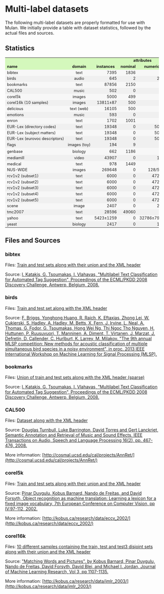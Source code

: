 # Multi-label datasets

The following multi-label datasets are properly formatted for use with Mulan. We initially provide a table with dataset statistics, followed by the actual files and sources. 

## Statistics

<table border="0" cellpadding="2" cellspacing="1" width="200" style="font-size:0.9em">
          <tbody>
            <tr style="background-color:#D4F8BC">
              <td nowrap="nowrap"> </td>
              <td align="center" nowrap="nowrap"> </td>
              <td nowrap="nowrap"> </td>
              <td colspan="2" align="center" nowrap="nowrap"> <strong>attributes</strong></td>
              <td align="center" nowrap="nowrap"></td>
              <td nowrap="nowrap"><strong> </strong></td>
              <td nowrap="nowrap"><strong> </strong></td>
              <td nowrap="nowrap"><strong> </strong></td>
            </tr>
            <tr style="background-color:#D4F8BC">
              <td nowrap="nowrap"><strong>name</strong></td>
              <td align="center" nowrap="nowrap"><strong>domain</strong></td>
              <td align="center" nowrap="nowrap" ><strong>instances</strong></td>
              <td align="center" nowrap="nowrap" ><strong>nominal</strong></td>
              <td align="center" nowrap="nowrap" ><strong>numeric</strong></td>
              <td align="center" nowrap="nowrap" ><strong>labels</strong></td>
              <td align="center" nowrap="nowrap" ><strong>cardinality</strong></td>
              <td align="center" nowrap="nowrap" ><strong>density</strong></td>
              <td align="center" nowrap="nowrap" ><strong>distinct </strong></td>
            </tr>
            <tr style="background-color:#f7f7f7">
              <td nowrap="nowrap">bibtex</td>
              <td align="center" nowrap="nowrap">text</td>
              <td align="right" nowrap="nowrap">7395</td>
              <td align="right" nowrap="nowrap">1836</td>
              <td align="right" nowrap="nowrap">0</td>
              <td align="right" nowrap="nowrap">159</td>
              <td align="right" nowrap="nowrap">2.402</td>
              <td align="right" nowrap="nowrap">0.015</td>
              <td align="right" nowrap="nowrap">2856</td>
            </tr>
            <tr style="background-color:#f0f0f0">
              <td nowrap="nowrap">birds</td>
              <td align="center" nowrap="nowrap">audio</td>
              <td align="right" nowrap="nowrap">645</td>
              <td align="right" nowrap="nowrap">2</td>
              <td align="right" nowrap="nowrap">258</td>
              <td align="right" nowrap="nowrap">19</td>
              <td align="right" nowrap="nowrap">1.014</td>
              <td align="right" nowrap="nowrap">0.053</td>
              <td align="right" nowrap="nowrap">133</td>
            </tr>
            <tr style="background-color:#f7f7f7">
              <td nowrap="nowrap">bookmarks</td>
              <td align="center" nowrap="nowrap">text</td>
              <td align="right" nowrap="nowrap">87856</td>
              <td align="right" nowrap="nowrap">2150</td>
              <td align="right" nowrap="nowrap">0</td>
              <td align="right" nowrap="nowrap">208</td>
              <td align="right" nowrap="nowrap">2.028</td>
              <td align="right" nowrap="nowrap">0.010</td>
              <td align="right" nowrap="nowrap">18716</td>
            </tr>
            <tr style="background-color:#f0f0f0">
              <td nowrap="nowrap">CAL500 </td>
              <td align="center" nowrap="nowrap">music</td>
              <td align="right" nowrap="nowrap">502</td>
              <td align="right" nowrap="nowrap">0</td>
              <td align="right" nowrap="nowrap">68</td>
              <td align="right" nowrap="nowrap">174</td>
              <td align="right" nowrap="nowrap">26.044</td>
              <td align="right" nowrap="nowrap">0.150</td>
              <td align="right" nowrap="nowrap">502</td>
            </tr>
            <tr style="background-color:#f7f7f7">
              <td nowrap="nowrap">corel5k </td>
              <td align="center" nowrap="nowrap">images</td>
              <td align="right" nowrap="nowrap">5000</td>
              <td align="right" nowrap="nowrap">499</td>
              <td align="right" nowrap="nowrap">0</td>
              <td align="right" nowrap="nowrap">374</td>
              <td align="right" nowrap="nowrap">3.522</td>
              <td align="right" nowrap="nowrap">0.009</td>
              <td align="right" nowrap="nowrap">3175</td>
            </tr>
            <tr style="background-color:#f0f0f0">
              <td nowrap="nowrap">corel16k (10 samples) </td>
              <td align="center" nowrap="nowrap">images</td>
              <td align="right" nowrap="nowrap">13811&#177;87 </td>
              <td align="right" nowrap="nowrap">500</td>
              <td align="right" nowrap="nowrap">0</td>
              <td align="right" nowrap="nowrap">161&#177;9</td>
              <td align="right" nowrap="nowrap">2.867&#177;0.033</td>
              <td align="right" nowrap="nowrap">0.018&#177;0.001</td>
              <td align="right" nowrap="nowrap">4937&#177;158</td>
            </tr>
            <tr style="background-color:#f7f7f7">
              <td nowrap="nowrap">delicious</td>
              <td align="center" nowrap="nowrap">text (web) </td>
              <td align="right" nowrap="nowrap">16105</td>
              <td align="right" nowrap="nowrap">500</td>
              <td align="right" nowrap="nowrap">0</td>
              <td align="right" nowrap="nowrap">983</td>
              <td align="right" nowrap="nowrap">19.020</td>
              <td align="right" nowrap="nowrap">0.019</td>
              <td align="right" nowrap="nowrap">15806</td>
            </tr>
            <tr style="background-color:#f0f0f0">
              <td nowrap="nowrap">emotions</td>
              <td align="center" nowrap="nowrap">music</td>
              <td align="right" nowrap="nowrap">593</td>
              <td align="right" nowrap="nowrap">0</td>
              <td align="right" nowrap="nowrap">72</td>
              <td align="right" nowrap="nowrap">6</td>
              <td align="right" nowrap="nowrap">1.869</td>
              <td align="right" nowrap="nowrap">0.311</td>
              <td align="right" nowrap="nowrap">27</td>
            </tr>
            <tr style="background-color:#f7f7f7">
              <td nowrap="nowrap">enron</td>
              <td align="center" nowrap="nowrap">text</td>
              <td align="right" nowrap="nowrap">1702</td>
              <td align="right" nowrap="nowrap">1001</td>
              <td align="right" nowrap="nowrap">0</td>
              <td align="right" nowrap="nowrap">53</td>
              <td align="right" nowrap="nowrap">3.378</td>
              <td align="right" nowrap="nowrap">0.064</td>
              <td align="right" nowrap="nowrap">753</td>
            </tr>
            <tr style="background-color:#f0f0f0">
              <td nowrap="nowrap">EUR-Lex (directory codes) </td>
              <td align="center" nowrap="nowrap">text</td>
              <td align="right" nowrap="nowrap">19348</td>
              <td align="right" nowrap="nowrap">0</td>
              <td align="right" nowrap="nowrap">5000</td>
              <td align="right" nowrap="nowrap">412</td>
              <td align="right" nowrap="nowrap">1.292</td>
              <td align="right" nowrap="nowrap">0.003</td>
              <td align="right" nowrap="nowrap">1615</td>
            </tr>
            <tr style="background-color:#f7f7f7">
              <td nowrap="nowrap">EUR-Lex (subject matters) </td>
              <td align="center" nowrap="nowrap">text</td>
              <td align="right" nowrap="nowrap">19348</td>
              <td align="right" nowrap="nowrap">0</td>
              <td align="right" nowrap="nowrap">5000</td>
              <td align="right" nowrap="nowrap">201</td>
              <td align="right" nowrap="nowrap">2.213</td>
              <td align="right" nowrap="nowrap">0.011</td>
              <td align="right" nowrap="nowrap">2504</td>
            </tr>
            <tr style="background-color:#f0f0f0">
              <td nowrap="nowrap">EUR-Lex (eurovoc descriptors) </td>
              <td align="center" nowrap="nowrap">text</td>
              <td align="right" nowrap="nowrap">19348</td>
              <td align="right" nowrap="nowrap">0</td>
              <td align="right" nowrap="nowrap">5000</td>
              <td align="right" nowrap="nowrap">3993</td>
              <td align="right" nowrap="nowrap">5.310</td>
              <td align="right" nowrap="nowrap">0.001</td>
              <td align="right" nowrap="nowrap">16467</td>
            </tr>
            <tr style="background-color:#f0f0f0">
              <td nowrap="nowrap">flags</td>
              <td align="center" nowrap="nowrap">images (toy)</td>
              <td align="right" nowrap="nowrap">194</td>
              <td align="right" nowrap="nowrap">9</td>
              <td align="right" nowrap="nowrap">10</td>
              <td align="right" nowrap="nowrap">7</td>
              <td align="right" nowrap="nowrap">3.392</td>
              <td align="right" nowrap="nowrap">0.485</td>
              <td align="right" nowrap="nowrap">54</td>
            </tr>
            <tr style="background-color:#f7f7f7">
              <td nowrap="nowrap" style="height: 23px">genbase</td>
              <td align="center" nowrap="nowrap" style="height: 23px">biology</td>
              <td align="right" nowrap="nowrap" style="height: 23px">662</td>
              <td align="right" nowrap="nowrap" style="height: 23px">1186</td>
              <td align="right" nowrap="nowrap" style="height: 23px">0</td>
              <td align="right" nowrap="nowrap" style="height: 23px">27</td>
              <td align="right" nowrap="nowrap" style="height: 23px">1.252</td>
              <td align="right" nowrap="nowrap" style="height: 23px">0.046</td>
              <td align="right" nowrap="nowrap" style="height: 23px">32</td>
            </tr>
            <tr style="background-color:#f0f0f0">
              <td nowrap="nowrap">mediamill</td>
              <td align="center" nowrap="nowrap">video</td>
              <td align="right" nowrap="nowrap">43907</td>
              <td align="right" nowrap="nowrap">0</td>
              <td align="right" nowrap="nowrap">120</td>
              <td align="right" nowrap="nowrap">101</td>
              <td align="right" nowrap="nowrap">4.376</td>
              <td align="right" nowrap="nowrap">0.043</td>
              <td align="right" nowrap="nowrap">6555</td>
            </tr>
            <tr style="background-color:#f7f7f7">
              <td nowrap="nowrap">medical</td>
              <td align="center" nowrap="nowrap">text</td>
              <td align="right" nowrap="nowrap">978</td>
              <td align="right" nowrap="nowrap">1449</td>
              <td align="right" nowrap="nowrap">0</td>
              <td align="right" nowrap="nowrap">45</td>
              <td align="right" nowrap="nowrap">1.245</td>
              <td align="right" nowrap="nowrap">0.028</td>
              <td align="right" nowrap="nowrap">94</td>
            </tr>
            <tr style="background-color:#f7f7f7">
              <td nowrap="nowrap">NUS-WIDE</td>
              <td align="center" nowrap="nowrap">images</td>
              <td align="right" nowrap="nowrap">269648</td>
              <td align="right" nowrap="nowrap">0</td>
              <td align="right" nowrap="nowrap">128/500</td>
              <td align="right" nowrap="nowrap">81</td>
              <td align="right" nowrap="nowrap">1.869</td>
              <td align="right" nowrap="nowrap">0.023</td>
              <td align="right" nowrap="nowrap">18430</td>
            </tr>
            <tr style="background-color:#f0f0f0">
              <td nowrap="nowrap">rcv1v2 (subset1)</td>
              <td align="center" nowrap="nowrap">text</td>
              <td align="right" nowrap="nowrap">6000</td>
              <td align="right" nowrap="nowrap">0</td>
              <td align="right" nowrap="nowrap">47236</td>
              <td align="right" nowrap="nowrap">101</td>
              <td align="right" nowrap="nowrap">2.880</td>
              <td align="right" nowrap="nowrap">0.029</td>
              <td align="right" nowrap="nowrap">1028</td>
            </tr>
            <tr style="background-color:#f7f7f7">
              <td nowrap="nowrap">rcv1v2 (subset2)</td>
              <td align="center" nowrap="nowrap">text</td>
              <td align="right" nowrap="nowrap">6000</td>
              <td align="right" nowrap="nowrap">0</td>
              <td align="right" nowrap="nowrap">47236</td>
              <td align="right" nowrap="nowrap">101</td>
              <td align="right" nowrap="nowrap">2.634</td>
              <td align="right" nowrap="nowrap">0.026</td>
              <td align="right" nowrap="nowrap">954</td>
            </tr>
            <tr style="background-color:#f0f0f0">
              <td nowrap="nowrap">rcv1v2 (subset3)</td>
              <td align="center" nowrap="nowrap">text</td>
              <td align="right" nowrap="nowrap">6000</td>
              <td align="right" nowrap="nowrap">0</td>
              <td align="right" nowrap="nowrap">47236</td>
              <td align="right" nowrap="nowrap">101</td>
              <td align="right" nowrap="nowrap">2.614</td>
              <td align="right" nowrap="nowrap">0.026</td>
              <td align="right" nowrap="nowrap">939</td>
            </tr>
            <tr style="background-color:#f7f7f7">
              <td nowrap="nowrap">rcv1v2 (subset4)</td>
              <td align="center" nowrap="nowrap">text</td>
              <td align="right" nowrap="nowrap">6000</td>
              <td align="right" nowrap="nowrap">0</td>
              <td align="right" nowrap="nowrap">47229</td>
              <td align="right" nowrap="nowrap">101</td>
              <td align="right" nowrap="nowrap">2.484</td>
              <td align="right" nowrap="nowrap">0.025</td>
              <td align="right" nowrap="nowrap">816</td>
            </tr>
            <tr style="background-color:#f0f0f0">
              <td nowrap="nowrap">rcv1v2 (subset5)</td>
              <td align="center" nowrap="nowrap">text</td>
              <td align="right" nowrap="nowrap">6000</td>
              <td align="right" nowrap="nowrap">0</td>
              <td align="right" nowrap="nowrap">47235</td>
              <td align="right" nowrap="nowrap">101</td>
              <td align="right" nowrap="nowrap">2.642</td>
              <td align="right" nowrap="nowrap">0.026</td>
              <td align="right" nowrap="nowrap">946</td>
            </tr>
            <tr style="background-color:#f7f7f7">
              <td nowrap="nowrap">scene</td>
              <td align="center" nowrap="nowrap">image</td>
              <td align="right" nowrap="nowrap">2407</td>
              <td align="right" nowrap="nowrap">0</td>
              <td align="right" nowrap="nowrap">294</td>
              <td align="right" nowrap="nowrap">6</td>
              <td align="right" nowrap="nowrap">1.074</td>
              <td align="right" nowrap="nowrap">0.179</td>
              <td align="right" nowrap="nowrap">15</td>
            </tr>
            <tr style="background-color:#f0f0f0">
              <td nowrap="nowrap">tmc2007</td>
              <td align="center" nowrap="nowrap">text</td>
              <td align="right" nowrap="nowrap">28596</td>
              <td align="right" nowrap="nowrap">49060<br />                  </td>
              <td align="right" nowrap="nowrap">0</td>
              <td align="right" nowrap="nowrap">22</td>
              <td align="right" nowrap="nowrap">2.158</td>
              <td align="right" nowrap="nowrap">0.098</td>
              <td align="right" nowrap="nowrap">1341</td>
            </tr>
            <tr style="background-color:#f7f7f7">
              <td nowrap="nowrap">yahoo</td>
              <td align="center" nowrap="nowrap">text</td>
              <td align="right" nowrap="nowrap">5423±1259</td>
              <td align="right" nowrap="nowrap">0</td>
              <td align="right" nowrap="nowrap">32786±7990</td>
              <td align="right" nowrap="nowrap">31±6</td>
              <td align="right" nowrap="nowrap">1.481±0.154</td>
              <td align="right" nowrap="nowrap">0.051±0.012</td>
              <td align="right" nowrap="nowrap">321±139</td>
            </tr>
            <tr style="background-color:#f0f0f0">
              <td nowrap="nowrap">yeast</td>
              <td align="center" nowrap="nowrap">biology</td>
              <td align="right" nowrap="nowrap">2417</td>
              <td align="right" nowrap="nowrap">0</td>
              <td align="right" nowrap="nowrap">103</td>
              <td align="right" nowrap="nowrap">14</td>
              <td align="right" nowrap="nowrap">4.237</td>
              <td align="right" nowrap="nowrap">0.303</td>
              <td align="right" nowrap="nowrap">198</td>
            </tr>
          </tbody>
        </table>

## Files and Sources

### bibtex

Files: [Train and test sets along with their union and the XML header]()

Source: [I. Katakis, G. Tsoumakas, I. Vlahavas, "Multilabel Text Classification for Automated Tag Suggestion", Proceedings of the ECML/PKDD 2008 Discovery Challenge, Antwerp, Belgium, 2008.](http://intelligence.csd.auth.gr/publication/conference-papers/multilabel-text-classification-for-automated-tag-suggestion) 

### birds

Files: [Train and test set along with the XML header]()

Source: [F. Briggs, Yonghong Huang, R. Raich, K. Eftaxias, Zhong Lei, W. Cukierski, S. Hadley, A. Hadley, M. Betts, X. Fern, J. Irvine, L. Neal, A. Thomas, G. Fodor, G. Tsoumakas, Hong Wei Ng, Thi Ngoc Tho Nguyen, H. Huttunen, P. Ruusuvuori, T. Manninen, A. Diment, T. Virtanen, J. Marzat, J. Defretin, D. Callender, C. Hurlburt, K. Larrey, M. Milakov. "The 9th annual MLSP competition: New methods for acoustic classification of multiple simultaneous bird species in a noisy environment", in proc. 2013 IEEE International Workshop on Machine Learning for Signal Processing (MLSP).](http://dx.doi.org/10.1109/MLSP.2013.6661934)

### bookmarks

Files: [Union of train and test sets along with the XML header (sparse)]()

Source: [I. Katakis, G. Tsoumakas, I. Vlahavas, "Multilabel Text Classification for Automated Tag Suggestion", Proceedings of the ECML/PKDD 2008 Discovery Challenge, Antwerp, Belgium, 2008.](http://intelligence.csd.auth.gr/publication/conference-papers/multilabel-text-classification-for-automated-tag-suggestion) 

### CAL500

Files: [Dataset along with the XML header]()

Source: [Douglas Turnbull, Luke Barrington, David Torres and Gert Lanckriet, Semantic Annotation and Retrieval of Music and Sound Effects, IEEE Transactions on Audio, Speech and Language Processing 16(2), pp. 467-476, 2008.](http://dx.doi.org/10.1109/TASL.2007.913750)

More information: [http://cosmal.ucsd.edu/cal/projects/AnnRet/](http://cosmal.ucsd.edu/cal/projects/AnnRet/)

###  corel5k

Files: [Train and test sets along with their union and the XML header]()

Source: [Pinar Duygulu, Kobus Barnard, Nando de Freitas, and David Forsyth, Object recognition as machine translation: Learning a lexicon for a fixed image vocabulary, 7th European Conference on Computer Vision, pp IV:97-112, 2002.](http://dx/doi.org/10.1007/3-540-47979-1_7)

More information: [http://kobus.ca/research/data/eccv_2002/](http://kobus.ca/research/data/eccv_2002/)

### corel16k

Files: [10 different samples containing the train, test and test3 disjoint sets along with their union and the XML header]()

Source: ["Matching Words and Pictures", by Kobus Barnard, Pinar Duygulu, Nando de Freitas, David Forsyth, David Blei, and Michael I. Jordan, Journal of Machine Learning Research, Vol 3, pp 1107-1135.](http://www.jmlr.org/papers/v3/barnard03a.html)

More information: [http://kobus.ca/research/data/jmlr_2003/](http://kobus.ca/research/data/jmlr_2003/)
